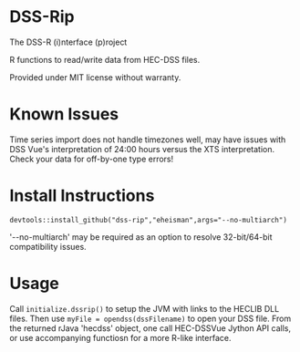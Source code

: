 DSS-Rip
=======
The DSS-R (i)nterface (p)roject

R functions to read/write data from HEC-DSS files.

Provided under MIT license without warranty.


Known Issues
============
Time series import does not handle timezones well, may have issues with DSS Vue's interpretation of 24:00 hours versus the XTS interpretation.  Check your data for off-by-one type errors!


Install Instructions
====================
```devtools::install_github("dss-rip","eheisman",args="--no-multiarch")```

'--no-multiarch' may be required as an option to resolve 32-bit/64-bit compatibility issues.


Usage
=====
Call ```initialize.dssrip()``` to setup the JVM with links to the HECLIB DLL files.  Then use ```myFile = opendss(dssFilename)``` to open your DSS file.  From the returned rJava 'hecdss' object, one call HEC-DSSVue Jython API calls, or use accompanying functiosn for a more R-like interface.
